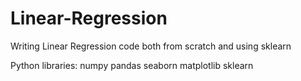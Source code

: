 # Linear-Regression
Writing Linear Regression code both from scratch and using sklearn

Python libraries:
numpy
pandas
seaborn
matplotlib
sklearn
